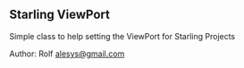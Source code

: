 Starling ViewPort
-------------------

Simple class to help setting the ViewPort for Starling Projects

Author: Rolf 
alesys@gmail.com
